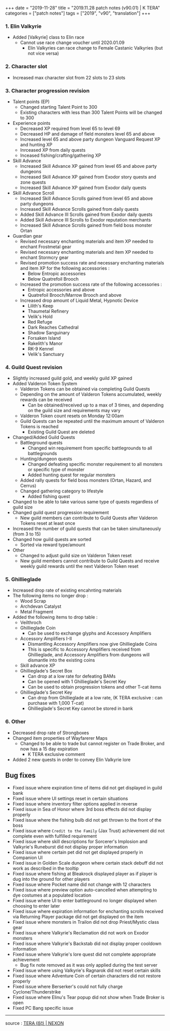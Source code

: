 +++
date = "2019-11-28"
title = "2019.11.28 patch notes (v90.01) | K TERA"
categories = ["patch notes"]
tags = ["2019", "v90", "translation"]
+++

### 1. Elin Valkyrie
- Added [Valkyrie] class to Elin race
  - Cannot use race change voucher until 2020.01.09
    - Elin Valkyries can race change to Female Castanic Valkyries (but not vice versa)

### 2. Character slot
- Increased max character slot from 22 slots to 23 slots

### 3. Character progression revision
- Talent points (EP)
  - Changed starting Talent Point to 300
  - Existing characters with less than 300 Talent Points will be changed to 300
- Experience points
  - Decreased XP required from level 65 to level 69
  - Decreased HP and damage of field monsters level 65 and above
  - Increased level 65 and above party dungeon Vanguard Request XP and hunting XP
  - Inrceased XP from daily quests
  - Inceased fishing/crafting/gathering XP
- Skill Advance
  - Increased Skill Advance XP gained from level 65 and above party dungeons
  - Increased Skill Advance XP gained from Exodor story quests and zone quests
  - Increased Skill Advance XP gained from Exodor daily quests
- Skill Advance Scroll
  - Increased Skill Advance Scrolls gained from level 65 and above party dungeons
  - Increased Skill Advance Scrolls gained from daily quests
  - Added Skill Advance III Scrolls gained from Exodor daily quests
  - Added Skill Advance III Scrolls to Exodor reputation merchants
  - Increased Skill Advance Scrolls gained from field boss monster Ortan
- Guardian gear
  - Revised necessary enchanting materials and item XP needed to enchant Frostmetal gear
  - Revised necessary enchanting materials and item XP needed to enchant Stormcry gear
  - Revised promotion success rate and necessary enchanting materials and item XP for the following accessories :
    - Below Entropic accessories
    - Below Quatrefoil Brooch
  - Increased the promotion success rate of the following accessories :
    - Entropic accessories and above
    - Quatrefoil Brooch/Marrow Brooch and above
  - Increased drop amount of Liquid Metal, Hypnotic Device
    - Lilith's Keep
    - Thaumetal Refinery
    - Velik's Hold
    - Red Refuge
    - Dark Reaches Cathedral
    - Shadow Sanguinary
    - Forsaken Island
    - Rakelith's Manor
    - RK-9 Kennel
    - Velik's Sanctuary

### 4. Guild Quest revision
- Slightly increased guild gold, and weekly guild XP gained
- Added Valderon Token System
  - Valderon Tokens can be obtained via completing Guild Quests
  - Depending on the amount of Valderon Tokens accumulated, weekly rewards can be received
    - Can be obtained/received up to a max of 3 times, and depending on the guild size and requirements may vary
  - Valderon Token count resets on Monday 12:00am
  - Guild Quests can be repeated until the maximum amount of Valderon Tokens is reached
    - Existing Guild Quest are deleted
- Changed/Added Guild Quests
  - Battleground quests
    - Changed win requirement from specific battlegrounds to all battlegrounds
  - Hunting/dungeon quests
    - Changed defeating specific monster requirement to all monsters or specific type of monster
    - Added hunting quest for regular monsters
  - Added rally quests for field boss monsters (Ortan, Hazard, and Cerrus)
  - Changed gathering category to lifestyle
    - Added fishing quest
- Changed to be able to take various same type of quests regardless of guild size
- Changed guild quest progression requirement
  - New guild members can contribute to Guild Quests after Valderon Tokens reset at least once
- Increased the number of guild quests that can be taken simultaneously (from 3 to 15)
- Changed how guild quests are sorted
  - Sorted via reward type/amount
- Other
  - Changed to adjust guild size on Valderon Token reset
  - New guild members cannot contribute to Guild Quests and receive weekly guild rewards until the next Valderon Token reset

### 5. Ghillieglade
- Increased drop rate of existing encahnting materials
- The following items no longer drop :
  - Wood Scrap
  - Archdevan Catalyst
  - Metal Fragment
- Added the following items to drop table :
  - Veilthroch
  - Ghillieglade Coin
    - Can be used to exchange glyphs and Accessory Amplifiers
  - Accessory Amplifiers I-II
    - Dismantling Accessory Amplifiers now give Ghillieglade Coins
    - This is specific to Accessory Amplifiers received from Ghillieglade, and Accessory Amplifiers from dungeons will dismantle into the existing coins
  - Skill advance XP
  - Ghillieglade's Secret Box
    - Can drop at a low rate for defeating BAMs
    - Can be opened with 1 Ghillieglade's Secret Key
    - Can be used to obtain progression tokens and other T-cat items
  - Ghillieglade's Secret Key
    - Can drop from Ghillieglade at a low rate, (K TERA exclusive : can purchase with 1,000 T-cat)
    - Ghillieglade's Secret Key cannot be stored in bank

### 6. Other
- Decreased drop rate of Strongboxes
- Changed item properties of Wayfarerer Maps
  - Changed to be able to trade but cannot register on Trade Broker, and now has a 15 day expiration
    - K TERA exclusive comment
- Added 2 new quests in order to convey Elin Valkyrie lore

## Bug fixes

- Fixed issue where expiration time of items did not get displayed in guild bank
- Fixed issue where UI settings reset in certain situations
- Fixed issue where inventory filter options applied in reverse
- Fixed issue in Sea of Honor where 3rd boss effects did not display properly
- Fixed issue where the fishing bulb did not get thrown to the front of the boss
- Fixed issue where `Credit to the Family` (Jax Trust) achievement did not complete even with fulfilled requirement
- Fixed issue where skill descriptions for Sorcerer's Implosion and Valkyrie's Runeburst did not display proper information
- Fixed issue where certain pet did not get displayed properly in Companion UI
- Fixed issue in Golden Scale dungeon where certain stack debuff did not work as described in the tooltip
- Fixed issue where fishing at Bleakrock displayed player as if player is dug into the ground for other players
- Fixed issue where Pocket name did not change with 12 characters
- Fixed issue where preview option auto-cancelled when attempting to dye costumes at a populated location
- Fixed issue where UI to enter battleground no longer displayed when choosing to enter later
- Fixed issue where expiration information for enchanting scrolls received via Returning Player package did not get displayed on the item
- Fixed issue where monsters in Trailon did not drop Priest/Mystic class gear
- Fixed issue where Valkyrie's Reclamation did not work on Exodor monsters
- Fixed issue where Valkyrie's Backstab did not display proper cooldown information
- Fixed issue where Valkyrie's lore quest did not complete appropriate achievement
  - Bug fix note removed as it was only applied during the test server
- Fixed issue where using Valkyrie's Ragnarok did not reset certain skills
- Fixed issue where Adventure Coin of certain characters did not restore properly
- Fixed issue where Berserker's could not fully charge Cyclone/Thunderstrike
- Fixed issue where Elinu's Tear popup did not show when Trade Broker is open
- Fixed PC Bang specific issue

----

source : [TERA 테라 | NEXON](http://tera.nexon.com/news/update/view.aspx?n4articlesn=418)
